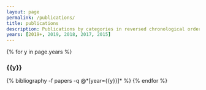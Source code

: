 ```yaml
---
layout: page
permalink: /publications/
title: publications
description: Publications by categories in reversed chronological order. Generated by jekyll-scholar.
years: [2019+, 2019, 2018, 2017, 2015]
---
```


{% for y in page.years %}
  <h3 class="year">{{y}}</h3>
  {% bibliography -f papers -q @*[year={{y}}]* %}
{% endfor %}
